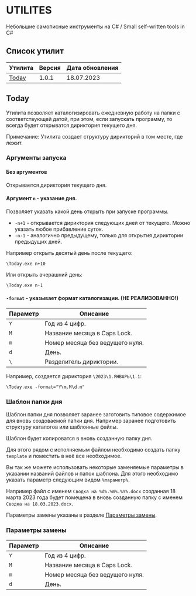# UTILITES
Небольшие самописные инструменты на C# / Small self-written tools in C#

## Список утилит
|Утилита|Версия|Дата обновления|
|-|-|-|
|[Today](#today)|1.0.1|18.07.2023|

## Today

Утилита позволяет каталогизировать ежедневную работу на папки с соответствующей датой, при этом, если запускать программу, то всегда будет открыватся дириктория текущего дня.

Примечание: Утилита создает структуру дирикторий в том месте, где лежит.

### Аргументы запуска

#### Без аргументов

Открывается дириктория текущего дня.

#### Аргумент `n` - указание дня.

Позволяет указать какой день открыть при запуске программы.

- `-n+1` - открывается дириктория следующих дней от текущего. Можно указать любое прибавление суток.
- `-n-1` - аналогично предыдущему, только для открытия дириктории предыдущих дней.

Например открыть десятый день после текущего:
```
\Today.exe n+10
```

Или открыть вчерашний день:
```
\Today.exe n-1
```

#### `-format` - указывает формат каталогизации. (НЕ РЕАЛИЗОВАННО!)

|Параметр|Описание|
|-|-|
|`Y`|Год из 4 цифр.|
|`M`|Название месяца в Caps Lock.|
|`m`|Номер месяца без ведущего нуля.|
|`d`|День.|
|`\`|Разделитель дириктории.|

Например, создается дириктория `\2023\1.ЯНВАРЬ\1.1`:
```
\Today.exe -format="Y\m.M\d.m"
```

### Шаблон папки дня

Шаблон папки дня позволяет заранее заготовить типовое содержимое для вновь создоваемой папки дня. Например заранее подготовить структуру каталогов или шаблонные файлы.

Шаблон будет копироватся в вновь созданную папку дня.

Для этого рядом с исполняемым файлом необходимо создать папку `template` и поместить в неё все необходимое.

Вы так же можете использовать некоторые заменяемые параметры в указании названий файлов и папок шаблона. Для этого необходимо указать параметр следующим видом `%параметр%`.

Например файл с именем `Сводка на %d%.%m%.%Y%.docx` созданная 18 марта 2023 года будет помещена в вновь созданную папку с именем `Сводка на 18.03.2023.docx`.

Параметры замены указаны в разделе [Параметры замены](#параметры-замены).

### Параметры замены

|Параметр|Описание|
|-|-|
|`Y`|Год из 4 цифр.|
|`M`|Название месяца в Caps Lock.|
|`m`|Номер месяца без ведущего нуля.|
|`d`|День.|